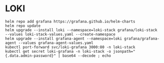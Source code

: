 # LOKI

`helm repo add grafana https://grafana.github.io/helm-charts`
<br>
`helm repo update`
<br>
`helm upgrade --install loki --namespace=loki-stack grafana/loki-stack --values loki-stack-values.yaml --create-namespace`
<br>
`helm upgrade --install grafana-agent --namespace=loki grafana/grafana-agent --values grafana-agent-values.yaml`
<br>
`kubectl port-forward svc/loki-grafana 3000:80 -n loki-stack`
<br>
`kubectl get secret loki-grafana -n loki-stack -o jsonpath="{.data.admin-password}" | base64 --decode ; echo`
<br>
